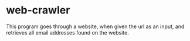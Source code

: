 # web-crawler
 This program goes through a website, when given the url as an input, and retrieves all email addresses found on the website.
